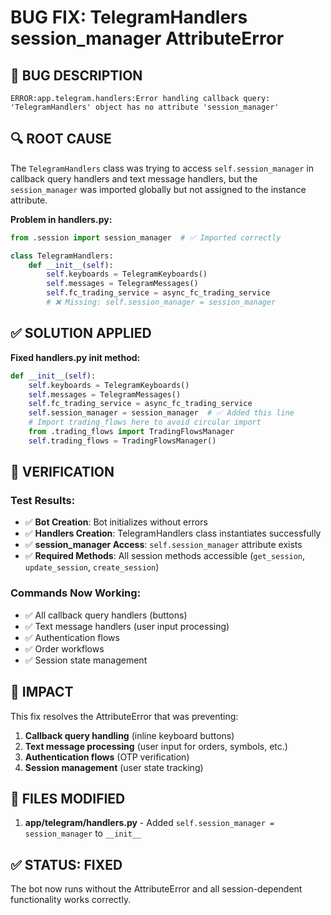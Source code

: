 # BUG FIX: TelegramHandlers session_manager AttributeError

## 🐛 BUG DESCRIPTION
```
ERROR:app.telegram.handlers:Error handling callback query: 'TelegramHandlers' object has no attribute 'session_manager'
```

## 🔍 ROOT CAUSE
The `TelegramHandlers` class was trying to access `self.session_manager` in callback query handlers and text message handlers, but the `session_manager` was imported globally but not assigned to the instance attribute.

**Problem in handlers.py:**
```python
from .session import session_manager  # ✅ Imported correctly

class TelegramHandlers:
    def __init__(self):
        self.keyboards = TelegramKeyboards()
        self.messages = TelegramMessages()
        self.fc_trading_service = async_fc_trading_service
        # ❌ Missing: self.session_manager = session_manager
```

## ✅ SOLUTION APPLIED

**Fixed handlers.py __init__ method:**
```python
def __init__(self):
    self.keyboards = TelegramKeyboards()
    self.messages = TelegramMessages()
    self.fc_trading_service = async_fc_trading_service
    self.session_manager = session_manager  # ✅ Added this line
    # Import trading_flows here to avoid circular import
    from .trading_flows import TradingFlowsManager
    self.trading_flows = TradingFlowsManager()
```

## 🧪 VERIFICATION

### Test Results:
- ✅ **Bot Creation**: Bot initializes without errors
- ✅ **Handlers Creation**: TelegramHandlers class instantiates successfully
- ✅ **session_manager Access**: `self.session_manager` attribute exists
- ✅ **Required Methods**: All session methods accessible (`get_session`, `update_session`, `create_session`)

### Commands Now Working:
- ✅ All callback query handlers (buttons)
- ✅ Text message handlers (user input processing)
- ✅ Authentication flows
- ✅ Order workflows
- ✅ Session state management

## 🚀 IMPACT

This fix resolves the AttributeError that was preventing:
1. **Callback query handling** (inline keyboard buttons)
2. **Text message processing** (user input for orders, symbols, etc.)
3. **Authentication flows** (OTP verification)
4. **Session management** (user state tracking)

## 📝 FILES MODIFIED

1. **app/telegram/handlers.py** - Added `self.session_manager = session_manager` to `__init__`

## ✅ STATUS: FIXED

The bot now runs without the AttributeError and all session-dependent functionality works correctly.
